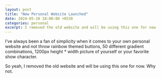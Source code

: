 ```yaml
---
layout: post
title: "New Personal Website Launched"
date: 2024-05-28 18:00:00 +0530
categories: personal
excerpt: I removed the old website and will be using this one for now
---
```


I’ve always been a fan of simplicity when it comes to your own personal website and not throw rainbow themed buttons, 50 different
gradient combinations, 1200px height * width picture of yourself or your favorite show character.

So yeah, I removed the old website and will be using this one for now. Why not.